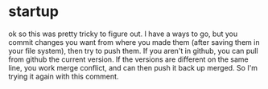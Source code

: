 # startup

ok so this was pretty tricky to figure out. I have a ways to go, but you commit changes you want from where you made them (after saving them in your file system), then try to push them. If you aren't in github, you can pull from github the current version. If the versions are different on the same line, you work merge conflict, and can then push it back up merged. So I'm trying it again with this comment.
